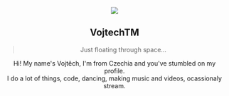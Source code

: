<p align="center">
  <a href="https://skillicons.dev">
    <img src="https://skillicons.dev/icons?i=git,bash,c,bootstrap,gtk,linux,lua,raspberrypi,vala"/>
  </a>
</p>
<h2 align="center">VojtechTM</h2>
<div align="center" markdown="1">
<blockquote>Just floating through space...</blockquote>
    Hi! My name's Vojtěch, I'm from Czechia and you've stumbled on my profile.<br>
    I do a lot of things, code, dancing, making music and videos, ocassionaly stream.<br> 
</div>
